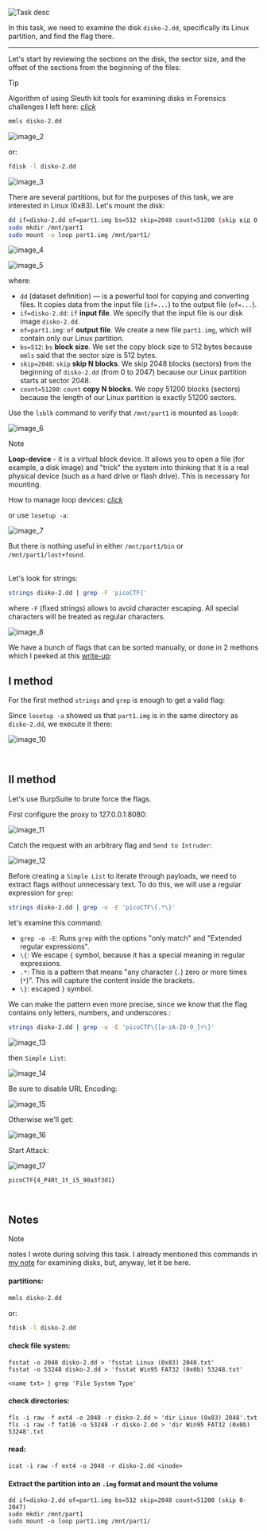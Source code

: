 ![Task desc](../assets/images/DISKO-2_image_1.png)

In this task, we need to examine the disk `disko-2.dd`, specifically its Linux partition, and find the flag there.

---

Let's start by reviewing the sections on the disk, the sector size, and the offset of the sections from the beginning of the files:

> [!TIP]
> Algorithm of using Sleuth kit tools for examining disks in Forensics challenges I left here: [*click*](../../notes/Examining%20disk%20with%20Sleuth%20Kit.md) 

```bash
mmls disko-2.dd
```

![image_2](../assets/images/DISKO-2_image_2.png)


or:

```bash
fdisk -l disko-2.dd
```



![image_3](../assets/images/DISKO-2_image_3.png)


There are several partitions, but for the purposes of this task, we are interested in Linux (0x83). Let's mount the disk:


```bash
dd if=disko-2.dd of=part1.img bs=512 skip=2048 count=51200 (skip від 0 до 2047?)
sudo mkdir /mnt/part1
sudo mount -o loop part1.img /mnt/part1/
```



![image_4](../assets/images/DISKO-2_image_4.png)

![image_5](../assets/images/DISKO-2_image_5.png)


where:


* `dd` (dataset definition) — is a powerful tool for copying and converting files. It copies data from the input file (`if=...`) to the output file (`of=...`).
* `if=disko-2.dd`: `if`  **input file**. We specify that the input file is our disk image `disko-2.dd`.
* `of=part1.img`: `of`  **output file**. We create a new file `part1.img`, which will contain only our Linux partition.
* `bs=512`: `bs`  **block size**. We set the copy block size to 512 bytes because `mmls` said that the sector size is 512 bytes.
* `skip=2048`: `skip`  **skip N blocks**. We skip 2048 blocks (sectors) from the beginning of `disko-2.dd` (from 0 to 2047) because our Linux partition starts at sector 2048.
* `count=51200`: `count`  **copy N blocks**. We copy 51200 blocks (sectors) because the length of our Linux partition is exactly 51200 sectors.

Use the `lsblk` command to verify that `/mnt/part1` is mounted as `loop0`:


![image_6](../assets/images/DISKO-2_image_6.png)


> [!NOTE]
> **Loop-device** - it is a virtual block device. It allows you to open a file (for example, a disk image) and "trick" the system into thinking that it is a real physical device (such as a hard drive or flash drive). This is necessary for mounting.
>
> How to manage loop devices: [*click*](https://itsfoss.com/loop-device-linux/)

or use `losetup -a`:


![image_7](../assets/images/DISKO-2_image_7.png)


But there is nothing useful in either `/mnt/part1/bin` or `/mnt/part1/lost+found`.<br/><br/>


Let's look for strings:


```bash
strings disko-2.dd | grep -F 'picoCTF{'
```


where `-F` (fixed strings) allows to avoid character escaping. All special characters will be treated as regular characters.


![image_8](../assets/images/DISKO-2_image_8.png)


We have a bunch of flags that can be sorted manually, or done in 2 methons which I peeked at this [write-up](https://omapol.medium.com/disko2-picoctf-writeup-eaf31ebebecf): 


## I method

For the first method `strings` and `grep` is enough to get a valid flag:


Since `losetup -a` showed us that `part1.img` is in the same directory as `disko-2.dd`, we execute it there:


![image_10](../assets/images/DISKO-2_image_10.png)

<br/>

## II method

Let's use BurpSuite to brute force the flags.

First configure the proxy to 127.0.0.1:8080:


![image_11](../assets/images/DISKO-2_image_11.png)


Catch the request with an arbitrary flag and `Send to Intruder`:


![image_12](../assets/images/DISKO-2_image_12.png)


Before creating a `Simple List` to iterate through payloads, we need to extract flags without unnecessary text. To do this, we will use a regular expression for `grep`:


```bash
strings disko-2.dd | grep -o -E 'picoCTF\{.*\}'
```

let's examine this command:
* `grep -o -E`: Runs `grep` with the options "only match" and "Extended regular expressions".
* `\{`: We escape `{` symbol, because it has a special meaning in regular expressions.
* `.*`: This is a pattern that means "any character (`.`) zero or more times (`*`)". This will capture the content inside the brackets.
* `\}`: escaped `}` symbol.

We can make the pattern even more precise, since we know that the flag contains only letters, numbers, and underscores.:


```bash
strings disko-2.dd | grep -o -E 'picoCTF\{[a-zA-Z0-9_]+\}'
```



![image_13](../assets/images/DISKO-2_image_13.png)



then `Simple List`:


![image_14](../assets/images/DISKO-2_image_14.png)


Be sure to disable URL Encoding:  

![image_15](../assets/images/DISKO-2_image_15.png)


Otherwise we'll get:  

![image_16](../assets/images/DISKO-2_image_16.png)


Start Attack: 

![image_17](../assets/images/DISKO-2_image_17.png)


`picoCTF{4_P4Rt_1t_i5_90a3f3d1}`

<br/>

## Notes

> [!NOTE]
> notes I wrote during solving this task. I already mentioned this commands in [my note](../../notes/Examining%20disk%20with%20Sleuth%20Kit.md) for examining disks, but, anyway, let it be here.

  
#### partitions:

```bash
mmls disko-2.dd
```

or:

```bash
fdisk -l disko-2.dd
```


#### check file system:

```
fsstat -o 2048 disko-2.dd > 'fsstat Linux (0x83) 2048.txt'
fsstat -o 53248 disko-2.dd > 'fsstat Win95 FAT32 (0x0b) 53248.txt'
```



```
<name txt> | grep 'File System Type'
```


#### check directories:


```
fls -i raw -f ext4 -o 2048 -r disko-2.dd > 'dir Linux (0x83) 2048'.txt
fls -i raw -f fat16 -o 53248 -r disko-2.dd > 'dir Win95 FAT32 (0x0b) 53248'.txt
```


#### read:


```
icat -i raw -f ext4 -o 2048 -r disko-2.dd <inode>
```


#### Extract the partition into an `.img` format and mount the volume 


```
dd if=disko-2.dd of=part1.img bs=512 skip=2048 count=51200 (skip 0-2047)
sudo mkdir /mnt/part1
sudo mount -o loop part1.img /mnt/part1/
```


